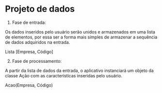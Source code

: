 # Projeto de dados

1. Fase de entrada:


Os dados inseridos pelo usuário serão unidos e armazenados em uma lista de elementos, por essa ser a forma mais simples de armazenar a sequência de dados adquiridos na entrada.

Lista [Empresa, Código]



2. Fase de processamento:


A partir da lista de dados da entrada, o aplicativo instanciará um objeto da classe Ação com as características inseridas pelo usuário.

Acao(Empresa, Código)
